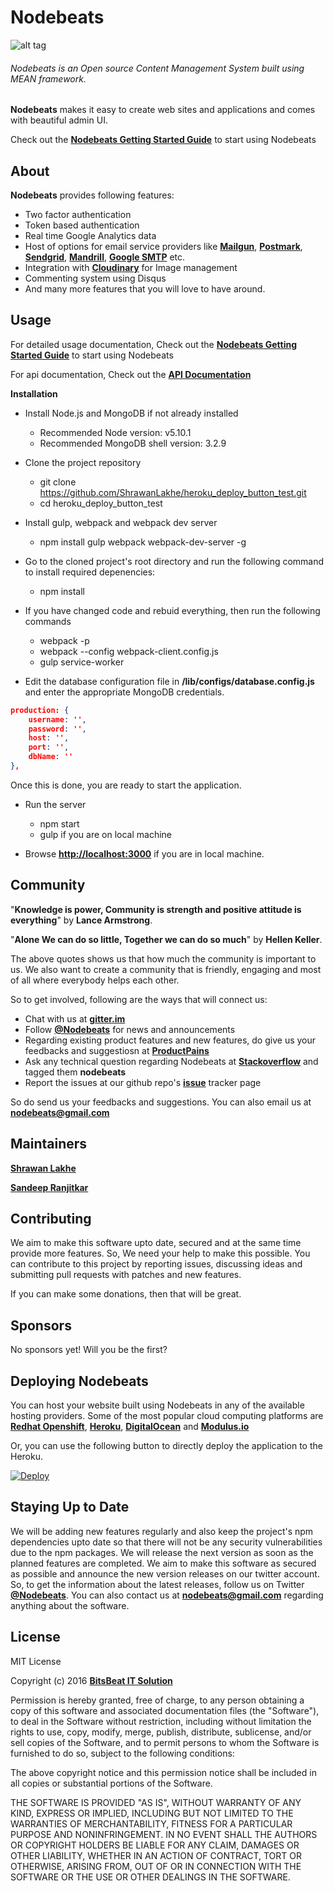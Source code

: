 # Nodebeats
![alt tag](https://raw.githubusercontent.com/ShrawanLakhe/heroku_deploy_button_test/master/homepage_m0guov.png)

###### Nodebeats is an Open source Content Management System built using MEAN framework.

**Nodebeats** makes it easy to create web sites and applications and comes with beautiful admin UI.

Check out the [**Nodebeats Getting Started Guide**](http://nodebeats.herokuapp.com/doc) to start using Nodebeats

## About
**Nodebeats** provides following features:
* Two factor authentication
* Token based authentication
* Real time Google Analytics data
* Host of options for email service providers like [**Mailgun**](https://www.mailgun.com/), [**Postmark**](https://postmarkapp.com/), [**Sendgrid**](https://sendgrid.com/), [**Mandrill**](https://www.mandrill.com/), [**Google SMTP**](https://mail.google.com) etc.
* Integration with [**Cloudinary**](http://cloudinary.com/) for Image management
* Commenting system using Disqus
* And many more features that you will love to have around.



## Usage

For detailed usage documentation, Check out the [**Nodebeats Getting Started Guide**](http://nodebeats.herokuapp.com/docs) to start using Nodebeats

For api documentation, Check out the  [**API Documentation**](http://nodebeats.herokuapp.com/apidoc/)

**Installation**
* Install Node.js and MongoDB if not already installed

    * Recommended Node version: v5.10.1
    * Recommended MongoDB shell version: 3.2.9

* Clone the project repository

    * git clone https://github.com/ShrawanLakhe/heroku_deploy_button_test.git
    * cd heroku_deploy_button_test


* Install gulp, webpack and webpack dev server

    * npm install gulp webpack webpack-dev-server -g


* Go to the cloned project's root directory and run the following command to install required depenencies:

    * npm install

* If you have changed code and rebuid everything, then run the following commands

    * webpack -p
    * webpack --config webpack-client.config.js
    * gulp service-worker


* Edit the database configuration file in **/lib/configs/database.config.js** and enter the appropriate MongoDB credentials.

```json
production: {
    username: '',
    password: '',
    host: '',
    port: '',
    dbName: ''
},
```

Once this is done, you are ready to start the application.

* Run the server
    * npm start
    * gulp if you are on local machine

* Browse [**http://localhost:3000**](http://localhost:3000/) if you are in local machine.

## Community
"**Knowledge is power, Community is strength and positive attitude is everything**" by **Lance Armstrong**.

"**Alone We can do so little, Together we can do so much**" by **Hellen Keller**.

The above quotes shows us that how much the community is important to us. We also want to create a community that is friendly, engaging and most of all where everybody helps each other.

So to get involved, following are the ways that will connect us:
* Chat with us at [**gitter.im**](https://gitter.im/nodebeats/nodebeats)
* Follow  [**@Nodebeats**](https://twitter.com/shrawanlakhe) for news and announcements
* Regarding existing product features and new features, do give us your feedbacks and suggestiosn at   [**ProductPains**](https://productpains.com/user/nodebeats)
* Ask any technical question regarding Nodebeats at [**Stackoverflow**](http://stackoverflow.com/questions/tagged/nodebeats) and tagged them **nodebeats**
* Report the issues at our github repo's [**issue**](https://github.com/ShrawanLakhe/heroku_deploy_button_test/issues) tracker page


So do send us your feedbacks and suggestions. You can also email us at **nodebeats@gmail.com**

## Maintainers

[**Shrawan Lakhe**](https://np.linkedin.com/in/shrawanlakhe)

[**Sandeep Ranjitkar**](https://np.linkedin.com/in/sandeepranjit)


## Contributing

We aim to make this software upto date, secured and at the same time provide more features. So, We need your help to make this possible. You can contribute to this project by reporting issues, discussing ideas and submitting pull requests with patches and new features.

If you can make some donations, then that will be great.

## Sponsors

No sponsors yet! Will you be the first?

## Deploying Nodebeats


You can host your website built using Nodebeats in any of the available hosting providers. Some of the most popular cloud computing platforms are [**Redhat Openshift**](https://www.openshift.com/), [**Heroku**](https://www.heroku.com/), [**DigitalOcean**](https://www.digitalocean.com/) and [**Modulus.io**](https://modulus.io/)

Or, you can use the following button to directly deploy the application to the Heroku.

[![Deploy](https://www.herokucdn.com/deploy/button.svg)](https://heroku.com/deploy?template=https://github.com/ShrawanLakhe/heroku_deploy_button_test/tree/master)

## Staying Up to Date

We will be adding new features regularly and also keep the project's npm dependencies upto date so that there will not be any security vulnerabilities due to the npm packages. We will release the next version as soon as the planned features are completed. We aim to make this software as secured as possible and announce the new version releases on our twitter account. So, to get the information about the latest releases, follow us on Twitter [**@Nodebeats**](https://twitter.com/ShrawanLakhe). You can also contact us at **nodebeats@gmail.com** regarding anything about the software.


## License


MIT License

Copyright (c) 2016 [**BitsBeat IT Solution**](http://www.bitsbeat.com/)

Permission is hereby granted, free of charge, to any person obtaining a copy
of this software and associated documentation files (the "Software"), to deal
in the Software without restriction, including without limitation the rights
to use, copy, modify, merge, publish, distribute, sublicense, and/or sell
copies of the Software, and to permit persons to whom the Software is
furnished to do so, subject to the following conditions:

The above copyright notice and this permission notice shall be included in all
copies or substantial portions of the Software.

THE SOFTWARE IS PROVIDED "AS IS", WITHOUT WARRANTY OF ANY KIND, EXPRESS OR
IMPLIED, INCLUDING BUT NOT LIMITED TO THE WARRANTIES OF MERCHANTABILITY,
FITNESS FOR A PARTICULAR PURPOSE AND NONINFRINGEMENT. IN NO EVENT SHALL THE
AUTHORS OR COPYRIGHT HOLDERS BE LIABLE FOR ANY CLAIM, DAMAGES OR OTHER
LIABILITY, WHETHER IN AN ACTION OF CONTRACT, TORT OR OTHERWISE, ARISING FROM,
OUT OF OR IN CONNECTION WITH THE SOFTWARE OR THE USE OR OTHER DEALINGS IN THE
SOFTWARE.





















